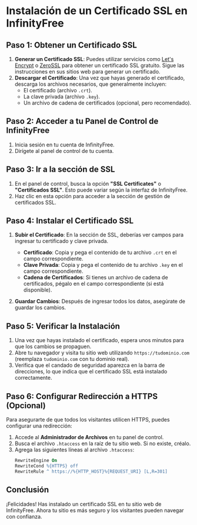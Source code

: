 # Instalación de un Certificado SSL en InfinityFree

## Paso 1: Obtener un Certificado SSL
1. **Generar un Certificado SSL**: Puedes utilizar servicios como [Let's Encrypt](https://letsencrypt.org/) o [ZeroSSL](https://zerossl.com/) para obtener un certificado SSL gratuito. Sigue las instrucciones en sus sitios web para generar un certificado.
2. **Descargar el Certificado**: Una vez que hayas generado el certificado, descarga los archivos necesarios, que generalmente incluyen:
   - El certificado (archivo `.crt`).
   - La clave privada (archivo `.key`).
   - Un archivo de cadena de certificados (opcional, pero recomendado).

## Paso 2: Acceder a tu Panel de Control de InfinityFree
1. Inicia sesión en tu cuenta de InfinityFree.
2. Dirígete al panel de control de tu cuenta.

## Paso 3: Ir a la sección de SSL
1. En el panel de control, busca la opción **"SSL Certificates"** o **"Certificados SSL"**. Esto puede variar según la interfaz de InfinityFree.
2. Haz clic en esta opción para acceder a la sección de gestión de certificados SSL.

## Paso 4: Instalar el Certificado SSL
1. **Subir el Certificado**: En la sección de SSL, deberías ver campos para ingresar tu certificado y clave privada.
   - **Certificado**: Copia y pega el contenido de tu archivo `.crt` en el campo correspondiente.
   - **Clave Privada**: Copia y pega el contenido de tu archivo `.key` en el campo correspondiente.
   - **Cadena de Certificados**: Si tienes un archivo de cadena de certificados, pégalo en el campo correspondiente (si está disponible).

2. **Guardar Cambios**: Después de ingresar todos los datos, asegúrate de guardar los cambios.

## Paso 5: Verificar la Instalación
1. Una vez que hayas instalado el certificado, espera unos minutos para que los cambios se propaguen.
2. Abre tu navegador y visita tu sitio web utilizando `https://tudominio.com` (reemplaza `tudominio.com` con tu dominio real).
3. Verifica que el candado de seguridad aparezca en la barra de direcciones, lo que indica que el certificado SSL está instalado correctamente.

## Paso 6: Configurar Redirección a HTTPS (Opcional)
Para asegurarte de que todos los visitantes utilicen HTTPS, puedes configurar una redirección:
1. Accede al **Administrador de Archivos** en tu panel de control.
2. Busca el archivo `.htaccess` en la raíz de tu sitio web. Si no existe, créalo.
3. Agrega las siguientes líneas al archivo `.htaccess`:
   ```apache
   RewriteEngine On
   RewriteCond %{HTTPS} off
   RewriteRule ^ https://%{HTTP_HOST}%{REQUEST_URI} [L,R=301]
   ```

## Conclusión
¡Felicidades! Has instalado un certificado SSL en tu sitio web de InfinityFree. Ahora tu sitio es más seguro y los visitantes pueden navegar con confianza.
